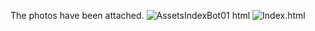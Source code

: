 The photos have been attached.
![AssetsIndexBot01 html](https://github.com/user-attachments/assets/533d5320-67bc-4fbf-a0cf-8ba51edcb42f)
![Index.html](https://github.com/user-attachments/assets/a2361322-4806-4f73-b167-bfc981c98163)
